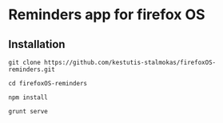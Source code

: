 Reminders app for firefox OS
============================

Installation
------------

`git clone https://github.com/kestutis-stalmokas/firefoxOS-reminders.git`

`cd firefoxOS-reminders`

`npm install`

`grunt serve`